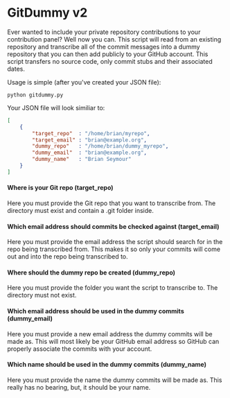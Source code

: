GitDummy v2
========

Ever wanted to include your private repository contributions to your contribution panel? Well now you can. This script will read from an existing repository and transcribe all of the commit messages into a dummy repository that you can then add publicly to your GitHub account. This script transfers no source code, only commit stubs and their associated dates.

Usage is simple (after you've created your JSON file):
```
python gitdummy.py
```
Your JSON file will look similiar to:
```json
[
    {
        "target_repo"  : "/home/brian/myrepo",
        "target_email" : "brian@example.org",
        "dummy_repo"   : "/home/brian/dummy_myrepo",
        "dummy_email"  : "brian@example.org",
        "dummy_name"   : "Brian Seymour"
    }
]
```

#### Where is your Git repo (target_repo)
Here you must provide the Git repo that you want to transcribe from. The directory must exist and contain a .git folder inside.

#### Which email address should commits be checked against (target_email)
Here you must provide the email address the script should search for in the repo being transcribed from. This makes it so only your commits will come out and into the repo being transcribed to.

#### Where should the dummy repo be created (dummy_repo)
Here you must provide the folder you want the script to transcribe to. The directory must not exist.

#### Which email address should be used in the dummy commits (dummy_email)
Here you must provide a new email address the dummy commits will be made as. This will most likely be your GitHub email address so GitHub can properly associate the commits with your account.

#### Which name should be used in the dummy commits (dummy_name)
Here you must provide the name the dummy commits will be made as. This really has no bearing, but, it should be your name.
